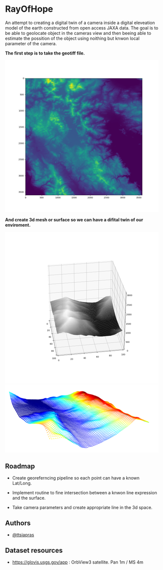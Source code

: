 # RayOfHope

An attempt to creating a digital twin of a camera inside a digital eleveation model of the earth constructed from open access JAXA data. The goal is to be able to geolocate object in the cameras view and then beeing able to estimate the possition of the object using noithing but knwon local parameter of the camera.


**The first step is to take the geotiff file.**

<img src="https://github.com/ttsiapras/RayOfHope/blob/96906466bd01f08b7f3e0b55bec08c69e5a889f5/imgs/Figure.png" alt="drawing" style="width:500px;"/>

**And create 3d mesh or surface so we can have a difital twin of our enviroment.**

<img src="https://github.com/ttsiapras/RayOfHope/blob/96906466bd01f08b7f3e0b55bec08c69e5a889f5/imgs/Figure3d.png" alt="drawing" style="width:500px;"/>
<img src="https://github.com/ttsiapras/RayOfHope/blob/96906466bd01f08b7f3e0b55bec08c69e5a889f5/imgs/open3d.png" alt="drawing" style="width:500px;"/>



## Roadmap

- Create georeferncing pipeline so each point can have a known Lat/Long.

- Implement routine to fine intersection between a knwon line expression and the surface.

- Take camera parameters and create appropriate line in the 3d space.


## Authors

- [@ttsiapras](https://github.com/ttsiapras)

## Dataset resources

* https://glovis.usgs.gov/app : OrbView3 satellite. Pan 1m / MS 4m
